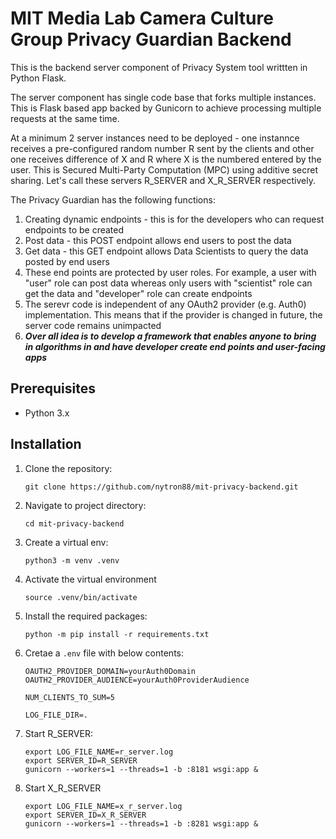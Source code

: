 # MIT Media Lab Camera Culture Group Privacy Guardian Backend
This is the backend server component of Privacy System tool writtten in Python Flask.

The server component has single code base that forks multiple instances. This is Flask based app backed by Gunicorn to achieve processing multiple requests at the same time.

At a minimum 2 server instances need to be deployed - one instannce receives a pre-configured random number R sent by the clients and other one receives difference of X and R where X is the numbered entered by the user. This is Secured Multi-Party Computation (MPC) using additive secret sharing. Let's call these servers R_SERVER and X_R_SERVER respectively.

The Privacy Guardian has the following functions:

1. Creating dynamic endpoints - this is for the developers who can request endpoints to be created
2. Post data - this POST endpoint allows end users to post the data
3. Get data - this GET endpoint allows Data Scientists to query the data posted by end users
4. These end points are protected by user roles. For example, a user with "user" role can post data whereas only users with "scientist" role can get the data and "developer" role can create endpoints
5. The serevr code is independent of any OAuth2 provider (e.g. Auth0) implementation. This means that if the provider is changed in future, the server code remains unimpacted
6. ***Over all idea is to develop a framework that enables anyone to bring in algorithms in and have developer create end points and user-facing apps***

## Prerequisites

- Python 3.x

## Installation

1. Clone the repository:
   ```
   git clone https://github.com/nytron88/mit-privacy-backend.git
   ```

3. Navigate to project directory:
   ```
   cd mit-privacy-backend
   ```

4. Create a virtual env:
   ```
   python3 -m venv .venv
   ```

5. Activate the virtual environment
   ```
   source .venv/bin/activate
   ```

6. Install the required packages:
   ```
   python -m pip install -r requirements.txt
   ```

7. Cretae a ```.env``` file with below contents:
   ```
   OAUTH2_PROVIDER_DOMAIN=yourAuth0Domain
   OAUTH2_PROVIDER_AUDIENCE=yourAuth0ProviderAudience

   NUM_CLIENTS_TO_SUM=5

   LOG_FILE_DIR=.
   ```

8. Start R_SERVER:
   ```
   export LOG_FILE_NAME=r_server.log
   export SERVER_ID=R_SERVER
   gunicorn --workers=1 --threads=1 -b :8181 wsgi:app &
   ```

9. Start X_R_SERVER
   ```
   export LOG_FILE_NAME=x_r_server.log
   export SERVER_ID=X_R_SERVER
   gunicorn --workers=1 --threads=1 -b :8281 wsgi:app &
   ```
